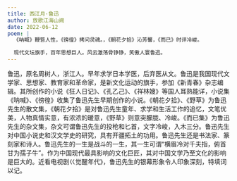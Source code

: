 ```yaml
---
title: 西江月·鲁迅
author: 放歌江海山阙
date: 2022-06-12
poem: |
  《呐喊》鞭笞人性，《徬徨》拷问灵魂。，《朝花夕拾》沁芳馨，《而已》时评冷峻。

  现代文坛旗手，百年思想巨人。风云激荡骨铮铮，笑傲人寰鲁迅。
---
```


鲁迅，原名周树人，浙江人。早年求学日本学医，后弃医从文。鲁迅是我国现代文学家、思想家、教育家和革命家，是新文化运动的旗手，参加《新青春》杂志编辑。其所创作的小说《狂人日记》、《孔乙己》、《祥林嫂》等国人耳熟能详，小说集《呐喊》、《徬徨》收集了鲁迅先生早期创作的小说。《朝花夕拾》、《野草》为鲁迅先生的散文集，《朝花夕拾》是对鲁迅先生童年、求学和生活工作的追忆，文笔优美，人物真情实意，有浓浓的暖意，《野草》则意突朦胧、冷峻。《而已集》为鲁迅先生的杂文集，杂文可谓鲁迅先生的投枪和匕首，文字冷峻，入木三分。鲁迅先生对中国小说史和汉文学史的研究，具有开疆拓土的功用。鲁迅先生还是书法家、篆刻家和诗人。鲁迅先生的一生是战斗的一生，其一生可谓“横眉冷对千夫指，俯首甘为孺子牛”。作为中国现代最具影响的文化巨匠，其对中国文学乃至文化的影响是巨大的。近看电视剧巜觉醒年代》，鲁迅先生的银幕形象令人印象深刻，特填词以记。
